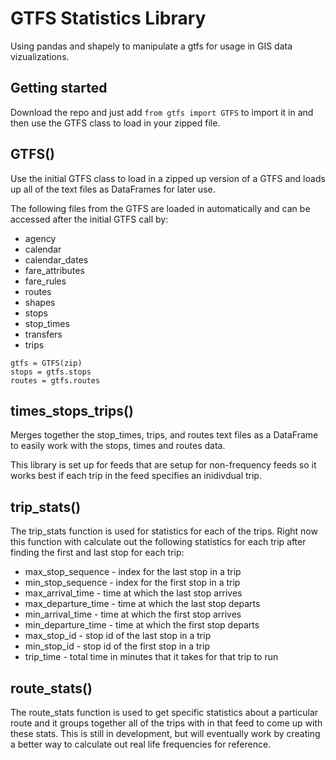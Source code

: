 # GTFS Statistics Library
Using pandas and shapely to manipulate a gtfs for usage in GIS data vizualizations.

## Getting started
Download the repo and just add `from gtfs import GTFS` to import it in and then use the GTFS class to load in your zipped file.


## GTFS()
Use the initial GTFS class to load in a zipped up version of a GTFS and loads up all of the text files as DataFrames for later use. 

The following files from the GTFS are loaded in automatically and can be accessed after the initial GTFS call by:
- agency
- calendar
- calendar_dates
- fare_attributes
- fare_rules
- routes
- shapes
- stops
- stop_times
- transfers
- trips

```
gtfs = GTFS(zip)
stops = gtfs.stops
routes = gtfs.routes
```

## times_stops_trips()
Merges together the stop_times, trips, and routes text files as a DataFrame to easily work with the stops, times and routes data. 

This library is set up for feeds that are setup for non-frequency feeds so it works best if each trip in the feed specifies an inidivdual trip.

## trip_stats()
The trip_stats function is used for statistics for each of the trips. Right now this function with calculate out the following statistics for each trip after finding the first and last stop for each trip:
- max_stop_sequence - index for the last stop in a trip
- min_stop_sequence - index for the first stop in a trip
- max_arrival_time - time at which the last stop arrives
- max_departure_time - time at which the last stop departs
- min_arrival_time - time at which the first stop arrives
- min_departure_time - time at which the first stop departs
- max_stop_id - stop id of the last stop in a trip
- min_stop_id - stop id of the first stop in a trip
- trip_time - total time in minutes that it takes for that trip to run



## route_stats()
The route_stats function is used to get specific statistics about a particular route and it groups together all of the trips with in that feed to come up with these stats. This is still in development, but will eventually work by creating a better way to calculate out real life frequencies for reference. 
